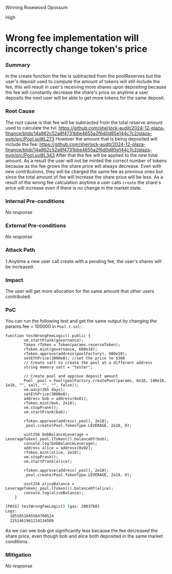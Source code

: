 Winning Rosewood Opossum

High

# Wrong fee implementation will incorrectly change token's price

### Summary

In the create function the fee is subtracted from the poolReserves but the user's deposit used to compute the amount of tokens will still include the fee, this will result in user's receiving more shares upon depositing because the fee will constantly decrease the share's price so anytime a user deposits the next user will be able to get more tokens for the same deposit.


### Root Cause

The root cause is that fee will be subtracted from the total reserve amount used to calculate the tvl:
https://github.com/sherlock-audit/2024-12-plaza-finance/blob/14a962c52a8f4731bbe4655a2f6d0d85e144c7c2/plaza-evm/src/Pool.sol#L273
 However the amount that is being deposited will include the fee:
https://github.com/sherlock-audit/2024-12-plaza-finance/blob/14a962c52a8f4731bbe4655a2f6d0d85e144c7c2/plaza-evm/src/Pool.sol#L343
After that the fee will be applied to the new total amount.
As a result the user will not be minted the correct number of tokens because as the fee grows the share price will always decrease. Even with new contributions, they will be charged the same fee as previous ones but since the total amount of fee will increase the share price will be less.
As a result of the wrong fee calculation anytime a user calls `create` the share's price will increase even if there is no change in the market state.


### Internal Pre-conditions

_No response_

### External Pre-conditions

_No response_

### Attack Path

1.Anytime a new user call create with a pending fee, the user's shares will be increased.

### Impact

The user will get more allocation for the same amount that other users contributed.

### PoC

You can run the following test and get the same output by changing the params.fee = 100000 in `Pool.t.sol`:
```solidity
function testWrongFeeLogic() public {
        vm.startPrank(governance);
        Token rToken = Token(params.reserveToken);
        rToken.mint(governance, 600e18);
        rToken.approve(address(poolFactory), 600e18);
        setEthPrice(3000e8); //set the price to $300
        // Create salt to create the pool at a different address
        string memory salt = "tester";

        // Create pool and approve deposit amount
        Pool _pool = Pool(poolFactory.createPool(params, 6e18, 140e18, 1e18, "", salt, "", "", false));
        vm.warp(365 days);
        setEthPrice(3000e8);
        address bob = address(0x01);
        rToken.mint(bob, 2e18);
        vm.stopPrank();
        vm.startPrank(bob);

        rToken.approve(address(_pool), 2e18);
        _pool.create(Pool.TokenType.LEVERAGE, 2e18, 0);

        uint256 bobBalanceLeverage = LeverageToken(_pool.lToken()).balanceOf(bob);
        console.log(bobBalanceLeverage);
        address alice = address(0x02);
        rToken.mint(alice, 2e18);
        vm.stopPrank();
        vm.startPrank(alice);

        rToken.approve(address(_pool), 2e18);
        _pool.create(Pool.TokenType.LEVERAGE, 2e18, 0);

        uint256 aliceBalance = LeverageToken(_pool.lToken()).balanceOf(alice);
        console.log(aliceBalance);
    }
```
```bash
[PASS] testWrongFeeLogic() (gas: 2003760)
Logs:
  1851851845564700524
  2251461961214134589
```
As we can see bob got significantly less because the fee decreased the share price, even though bob and alice both deposited in the same market conditions.

### Mitigation

_No response_